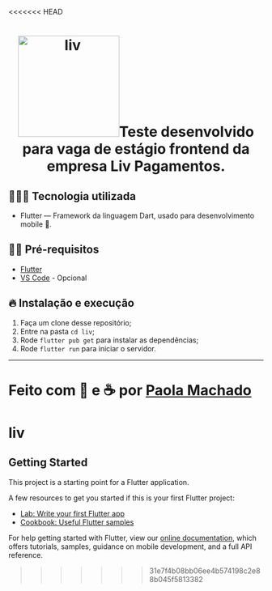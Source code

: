 <<<<<<< HEAD
<h1 align="center">
  <img src="https://i.ibb.co/fM1KnXg/liv.png" alt="liv" border="0" width="200px></a>
</h1>

<p align="center">Teste desenvolvido para vaga de estágio frontend da empresa Liv Pagamentos.</p>

## 👩🏼‍💻 Tecnologia utilizada

- Flutter — Framework da linguagem Dart, usado para desenvolvimento mobile 📱.

## ✋🏻 Pré-requisitos

- [Flutter](https://flutter.dev/docs/get-started/install)
- [VS Code](https://code.visualstudio.com/) - Opcional

## 🔥 Instalação e execução
1. Faça um clone desse repositório;
2. Entre na pasta `cd liv`;
3. Rode `flutter pub get` para instalar as dependências;
4. Rode `flutter run` para iniciar o servidor.

---

Feito com 💖 e ☕ por [Paola Machado](https://www.linkedin.com/in/lolawithl/)
=======
# liv

## Getting Started

This project is a starting point for a Flutter application.

A few resources to get you started if this is your first Flutter project:

- [Lab: Write your first Flutter app](https://flutter.dev/docs/get-started/codelab)
- [Cookbook: Useful Flutter samples](https://flutter.dev/docs/cookbook)

For help getting started with Flutter, view our
[online documentation](https://flutter.dev/docs), which offers tutorials,
samples, guidance on mobile development, and a full API reference.
>>>>>>> 31e7f4b08bb06ee4b574198c2e88b045f5813382
